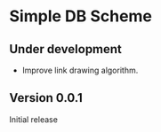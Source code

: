 Simple DB Scheme
===========================================

Under development
-----------------------------
- Improve link drawing algorithm.

Version 0.0.1
-----------------------------
Initial release